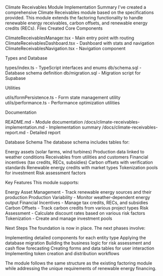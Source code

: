 Climate Receivables Module Implementation Summary
I've created a comprehensive Climate Receivables module based on the specifications provided. This module extends the factoring functionality to handle renewable energy receivables, carbon offsets, and renewable energy credits (RECs).
Files Created
Core Components

ClimateReceivablesManager.tsx - Main entry point with routing
ClimateReceivablesDashboard.tsx - Dashboard with stats and navigation
ClimateReceivablesNavigation.tsx - Navigation component

Types and Database

types/index.ts - TypeScript interfaces and enums
db/schema.sql - Database schema definition
db/migration.sql - Migration script for Supabase

Utilities

utils/formPersistence.ts - Form state management utility
utils/performance.ts - Performance optimization utilities

Documentation

README.md - Module documentation
/docs/climate-receivables-implementation.md - Implementation summary
/docs/climate-receivables-report.md - Detailed report

Database Schema
The database schema includes tables for:

Energy assets (solar farms, wind turbines)
Production data linked to weather conditions
Receivables from utilities and customers
Financial incentives (tax credits, RECs, subsidies)
Carbon offsets with verification standards
Renewable energy credits with market types
Tokenization pools for investment
Risk assessment factors

Key Features
This module supports:

Energy Asset Management - Track renewable energy sources and their production
Production Variability - Monitor weather-dependent energy output
Financial Incentives - Manage tax credits, RECs, and subsidies
Carbon Offsets - Track carbon credits from various project types
Risk Assessment - Calculate discount rates based on various risk factors
Tokenization - Create and manage investment pools

Next Steps
The foundation is now in place. The next phases involve:

Implementing detailed components for each entity type
Applying the database migration
Building the business logic for risk assessment and cash flow forecasting
Creating forms and data tables for user interaction
Implementing token creation and distribution workflows

The module follows the same structure as the existing factoring module while addressing the unique requirements of renewable energy financing.